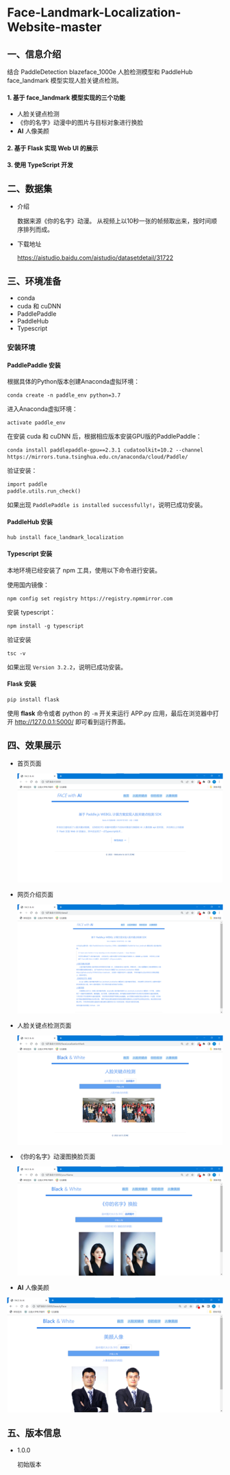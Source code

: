 # Face-Landmark-Localization-Website-master

## 一、信息介绍

结合 PaddleDetection blazeface_1000e 人脸检测模型和 PaddleHub face_landmark 模型实现人脸关键点检测。

#### 1. 基于 face_landmark 模型实现的三个功能

* 人脸关键点检测
* 《你的名字》动漫中的图片与目标对象进行换脸
* **AI** 人像美颜

#### 2. 基于 Flask 实现 Web UI 的展示

#### 3. **使用** **TypeScript** **开发**

## 二、数据集

* 介绍

  数据来源《你的名字》动漫。
  从视频上以10秒一张的帧频取出来，按时间顺序排列而成。
* 下载地址

  https://aistudio.baidu.com/aistudio/datasetdetail/31722

## 三、环境准备

* conda
* cuda 和 cuDNN
* PaddlePaddle
* PaddleHub
* Typescript

### 安装环境

#### PaddlePaddle 安装

根据具体的Python版本创建Anaconda虚拟环境：

```
conda create -n paddle_env python=3.7
```

进入Anaconda虚拟环境：

```
activate paddle_env
```

在安装 cuda 和 cuDNN 后，根据相应版本安装GPU版的PaddlePaddle：

```
conda install paddlepaddle-gpu==2.3.1 cudatoolkit=10.2 --channel https://mirrors.tuna.tsinghua.edu.cn/anaconda/cloud/Paddle/
```

验证安装：

```
import paddle
paddle.utils.run_check()
```

如果出现  `PaddlePaddle is installed successfully!`，说明已成功安装。

#### PaddleHub 安装

```
hub install face_landmark_localization
```

#### Typescript 安装

本地环境已经安装了 npm 工具，使用以下命令进行安装。

使用国内镜像：

```
npm config set registry https://registry.npmmirror.com
```

安装 typescript：

```
npm install -g typescript
```

验证安装

```
tsc -v
```

如果出现  `Version 3.2.2`，说明已成功安装。

#### Flask 安装

```
pip install flask
```

使用 **flask** 命令或者 python 的 `-m` 开关来运行 APP.py 应用，最后在浏览器中打开 http://127.0.0.1:5000/ 即可看到运行界面。

## 四、效果展示

* 首页页面

  ![image-20220720120916796](https://github.com/Lhiii/Face-Landmark-Localization-Website-master/blob/main/sources/image-20220720120916796.png)

* 网页介绍页面

  ![image-20220720121013948](https://github.com/Lhiii/Face-Landmark-Localization-Website-master/blob/main/sources/image-20220720121013948.png)

* 人脸关键点检测页面

  ![image-20220720121033601](https://github.com/Lhiii/Face-Landmark-Localization-Website-master/blob/main/sources/image-20220720121033601.png)

* 《你的名字》动漫图换脸页面

  ![image-20220720121113878](https://github.com/Lhiii/Face-Landmark-Localization-Website-master/blob/main/sources/image-20220720121113878.png)

* **AI** 人像美颜

![image-20220720121139333](https://github.com/Lhiii/Face-Landmark-Localization-Website-master/blob/main/sources/image-20220720121139333.png)

## 五、版本信息

* 1.0.0

  初始版本
